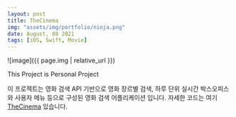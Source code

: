 ```yaml
---
layout: post
title: TheCinema
img: "assets/img/portfolio/ninja.png"
date: August, 08 2021
tags: [iOS, Swift, Movie]
---
```


![image]({{ page.img | relative_url }})

This Project is Personal Project

이 프로젝트는 영화 검색 API 기반으로 영화 장르별 검색, 하루 단위 실시간 박스오피스와 사용자 메뉴 등으로 구성된 영화 검색 어플리케이션 입니다.
자세한 코드는 여기 <a href="https://www.github.com/CentLee/TheCinema">TheCinema</a> 있습니다.

